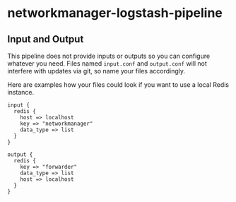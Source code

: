 # networkmanager-logstash-pipeline

## Input and Output ##

This pipeline does not provide inputs or outputs so you can configure whatever you need. Files named `input.conf` and `output.conf` will not interfere with updates via git, so name your files accordingly.

Here are examples how your files could look if you want to use a local Redis instance.

```
input {
  redis {
    host => localhost
    key => "networkmanager"
    data_type => list
  }
}

output {
  redis {
    key => "forwarder"
    data_type => list
    host => localhost
  }
}
```
